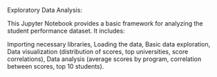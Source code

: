 Exploratory Data Analysis:

This Jupyter Notebook provides a basic framework for analyzing the student performance dataset. It includes:

Importing necessary libraries, Loading the data, Basic data exploration, Data visualization (distribution of scores, top universities, score correlations), Data analysis (average scores by program, correlation between scores, top 10 students).
